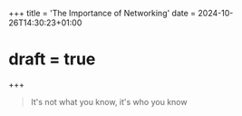 +++
title = 'The Importance of Networking'
date = 2024-10-26T14:30:23+01:00
# draft = true
+++


> It's not what you know, it's who you know